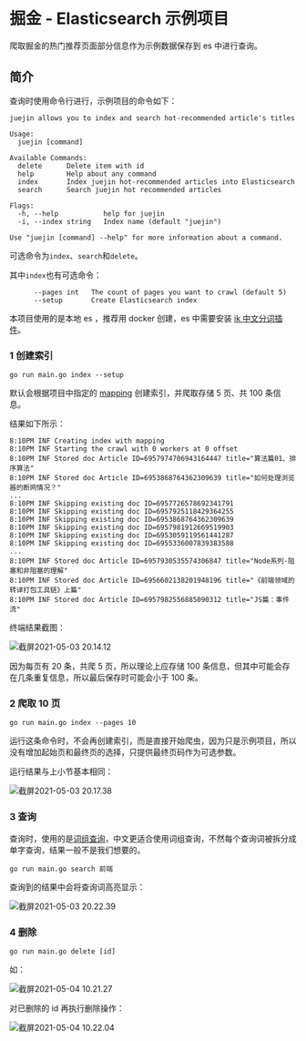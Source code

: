 # 掘金 - Elasticsearch 示例项目
爬取掘金的热门推荐页面部分信息作为示例数据保存到 es 中进行查询。

## 简介

查询时使用命令行进行，示例项目的命令如下：

```shell
juejin allows you to index and search hot-recommended article's titles

Usage:
  juejin [command]

Available Commands:
  delete      Delete item with id
  help        Help about any command
  index       Index juejin hot-recommended articles into Elasticsearch
  search      Search juejin hot recommended articles

Flags:
  -h, --help           help for juejin
  -i, --index string   Index name (default "juejin")

Use "juejin [command] --help" for more information about a command.
```

可选命令为`index`、`search`和`delete`。

其中`index`也有可选命令：

```shell
      --pages int   The count of pages you want to crawl (default 5)
      --setup       Create Elasticsearch index
```

本项目使用的是本地 es ，推荐用 docker 创建，es 中需要安装 [ik 中文分词插件](https://github.com/medcl/elasticsearch-analysis-ik)。

### 1 创建索引

```shell
go run main.go index --setup
```

默认会根据项目中指定的 [mapping](https://github.com/thep0y/juejin-hot-es-example/blob/b2e760c2565783fa3c9339a3000f73813ae8c158/commands/index.go#L273) 创建索引，并爬取存储 5 页、共 100 条信息。

结果如下所示：

```shell
8:10PM INF Creating index with mapping
8:10PM INF Starting the crawl with 0 workers at 0 offset
8:10PM INF Stored doc Article ID=6957974706943164447 title="算法篇01、排序算法"
8:10PM INF Stored doc Article ID=6953868764362309639 title="如何处理浏览器的断网情况？"
...
8:10PM INF Skipping existing doc ID=6957726578692341791
8:10PM INF Skipping existing doc ID=6957925118429364255
8:10PM INF Skipping existing doc ID=6953868764362309639
8:10PM INF Skipping existing doc ID=6957981912669519903
8:10PM INF Skipping existing doc ID=6953059119561441287
8:10PM INF Skipping existing doc ID=6955336007839383588
...
8:10PM INF Stored doc Article ID=6957930535574306847 title="Node系列-阻塞和非阻塞的理解"
8:10PM INF Stored doc Article ID=6956602138201948196 title="《前端领域的转译打包工具链》上篇"
8:10PM INF Stored doc Article ID=6957982556885090312 title="JS篇：事件流"
```

终端结果截图：

![截屏2021-05-03 20.14.12](https://z3.ax1x.com/2021/05/03/gm0zqJ.png)

因为每页有 20 条，共爬 5 页，所以理论上应存储 100 条信息，但其中可能会存在几条重复信息，所以最后保存时可能会小于 100 条。

### 2 爬取 10 页

```shell
go run main.go index --pages 10
```

运行这条命令时，不会再创建索引，而是直接开始爬虫，因为只是示例项目，所以没有增加起始页和最终页的选择，只提供最终页码作为可选参数。

运行结果与上小节基本相同：

![截屏2021-05-03 20.17.38](https://z3.ax1x.com/2021/05/03/gmBqwd.png)

### 3 查询

查询时，使用的是[词组查询](https://github.com/thep0y/juejin-hot-es-example/blob/3fdc55c4062fc575a5b9e977919800a42dd18a53/search/store.go#L230)，中文更适合使用词组查询，不然每个查询词被拆分成单字查询，结果一般不是我们想要的。

```shell
go run main.go search 前端
```

查询到的结果中会将查询词高亮显示：

![截屏2021-05-03 20.22.39](https://z3.ax1x.com/2021/05/03/gmDDAA.png)

### 4 删除

```shell
go run main.go delete [id]
```

如：

![截屏2021-05-04 10.21.27](https://z3.ax1x.com/2021/05/04/gnk44f.png)

对已删除的 id 再执行删除操作：

![截屏2021-05-04 10.22.04](https://z3.ax1x.com/2021/05/04/gnk7vQ.png)